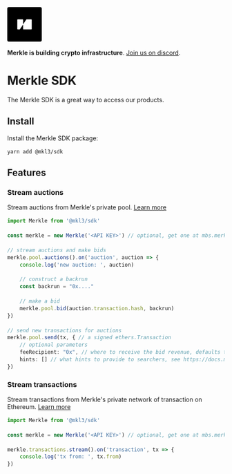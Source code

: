 <img src="public/merkle-large.png" width="80" height="80" style="border-radius: 4px"/>

**Merkle is building crypto infrastructure**. [Join us on discord](https://discord.gg/Q9Dc7jVX6c).

# Merkle SDK

The Merkle SDK is a great way to access our products.

## Install

Install the Merkle SDK package:

```
yarn add @mkl3/sdk
```

## Features

### Stream auctions

Stream auctions from Merkle's private pool. [Learn more](https://docs.merkle.io/private-pool/what-is-merkle-private-pool)

```typescript
import Merkle from '@mkl3/sdk'

const merkle = new Merkle('<API KEY>') // optional, get one at mbs.merkle.io

// stream auctions and make bids
merkle.pool.auctions().on('auction', auction => {
    console.log('new auction: ', auction)

    // construct a backrun
    const backrun = "0x...."

    // make a bid
    merkle.pool.bid(auction.transaction.hash, backrun)
})

// send new transactions for auctions
merkle.pool.send(tx, { // a signed ethers.Transaction
    // optional parameters
    feeRecipient: "0x", // where to receive the bid revenue, defaults to the tx.from
    hints: [] // what hints to provide to searchers, see https://docs.merkle.io/private-pool/privacy
}) 
```

### Stream transactions

Stream transactions from Merkle's private network of transaction on Ethereum. [Learn more](https://docs.merkle.io/transaction-stream/what-is-merkle-transaction-stream)

```typescript
import Merkle from '@mkl3/sdk'

const merkle = new Merkle('<API KEY>') // optional, get one at mbs.merkle.io

merkle.transactions.stream().on('transaction', tx => {
    console.log('tx from: ', tx.from)
})
```